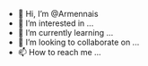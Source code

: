 - 👋 Hi, I’m @Armennais
- 👀 I’m interested in ...
- 🌱 I’m currently learning ...
- 💞️ I’m looking to collaborate on ...
- 📫 How to reach me ...

<!---
Armennais/Armennais is a ✨ special ✨ repository because its `README.md` (this file) appears on your GitHub profile.
You can click the Preview link to take a look at your changes.
--->
